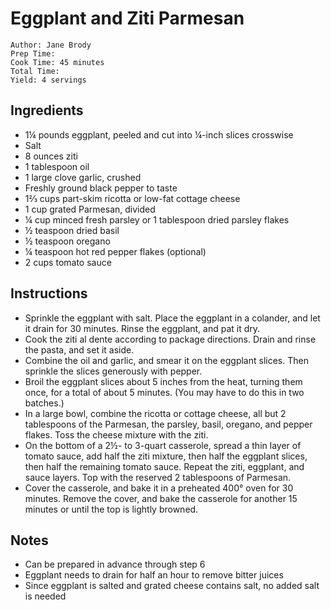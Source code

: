 # Eggplant and Ziti Parmesan

```
Author: Jane Brody
Prep Time: 
Cook Time: 45 minutes
Total Time: 
Yield: 4 servings
```

## Ingredients

- 1¼ pounds eggplant, peeled and cut into ¼-inch slices crosswise
- Salt
- 8 ounces ziti
- 1 tablespoon oil
- 1 large clove garlic, crushed
- Freshly ground black pepper to taste
- 1⅔ cups part-skim ricotta or low-fat cottage cheese
- 1 cup grated Parmesan, divided
- ¼ cup minced fresh parsley or 1 tablespoon dried parsley flakes
- ½ teaspoon dried basil
- ½ teaspoon oregano
- ¼ teaspoon hot red pepper flakes (optional)
- 2 cups tomato sauce

## Instructions

- Sprinkle the eggplant with salt. Place the eggplant in a colander, and let it drain for 30 minutes. Rinse the eggplant, and pat it dry.
- Cook the ziti al dente according to package directions. Drain and rinse the pasta, and set it aside.
- Combine the oil and garlic, and smear it on the eggplant slices. Then sprinkle the slices generously with pepper.
- Broil the eggplant slices about 5 inches from the heat, turning them once, for a total of about 5 minutes. (You may have to do this in two batches.)
- In a large bowl, combine the ricotta or cottage cheese, all but 2 tablespoons of the Parmesan, the parsley, basil, oregano, and pepper flakes. Toss the cheese mixture with the ziti.
- On the bottom of a 2½- to 3-quart casserole, spread a thin layer of tomato sauce, add half the ziti mixture, then half the eggplant slices, then half the remaining tomato sauce. Repeat the ziti, eggplant, and sauce layers. Top with the reserved 2 tablespoons of Parmesan.
- Cover the casserole, and bake it in a preheated 400° oven for 30 minutes. Remove the cover, and bake the casserole for another 15 minutes or until the top is lightly browned.

## Notes

- Can be prepared in advance through step 6
- Eggplant needs to drain for half an hour to remove bitter juices
- Since eggplant is salted and grated cheese contains salt, no added salt is needed
